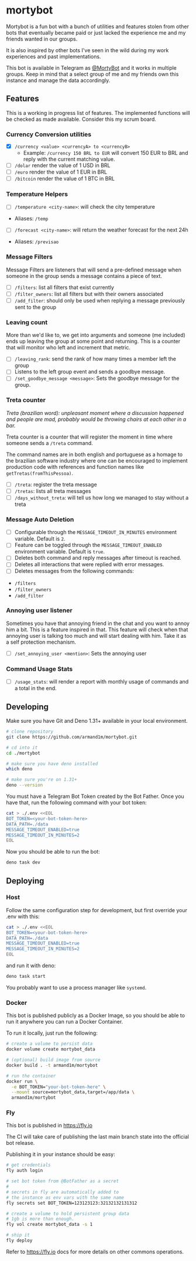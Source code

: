 # mortybot

Mortybot is a fun bot with a bunch of utilities and features stolen from other
bots that eventually became paid or just lacked the experience me and my friends
wanted in our groups.

It is also inspired by other bots I've seen in the wild during my work
experiences and past implementations.

This bot is available in Telegram as
[@MortyBot](https://t.me/MortyBrasileiroBot) and it works in multiple groups.
Keep in mind that a select group of me and my friends own this instance and
manage the data accordingly.

## Features

This is a working in progress list of features. The implemented functions will
be checked as made available. Consider this my scrum board.

### Currency Conversion utilities

- [x] `/currency <value> <currencyA> to <currencyB>`
  - Example: `/currency 150 BRL to EUR` will convert 150 EUR to BRL and reply
    with the current matching value.
- [ ] `/dolar` render the value of 1 USD in BRL
- [ ] `/euro` render the value of 1 EUR in BRL
- [ ] `/bitcoin` render the value of 1 BTC in BRL

### Temperature Helpers

- [ ] `/temperature <city-name>`: will check the city temperature
- Aliases: `/temp`
- [ ] `/forecast <city-name>`: will return the weather forecast for the next 24h
- Aliases: `/previsao`

### Message Filters

Message Filters are listeners that will send a pre-defined message when someone
in the group sends a message contains a piece of text.

- [ ] `/filters`: list all filters that exist currently
- [ ] `/filter_owners`: list all filters but with their owners associated
- [ ] `/add_filter`: should only be used when replying a message previously sent
      to the group

### Leaving count

More than we'd like to, we get into arguments and someone (me included) ends up
leaving the group at some point and returning. This is a counter that will
monitor who left and increment that metric.

- [ ] `/leaving_rank`: send the rank of how many times a member left the group
- [ ] Listens to the left group event and sends a goodbye message.
- [ ] `/set_goodbye_message <message>`: Sets the goodbye message for the group.

### Treta counter

_Treta (brazilian word): unpleasant moment where a discussion happened and
people are mad, probably would be throwing chairs at each other in a bar._

Treta counter is a counter that will register the moment in time where someone
sends a `/treta` command.

The command names are in both english and portuguese as a homage to the
brazilian software industry where one can be encouraged to implement production
code with references and function names like `getTretas(fromThisPessoa)`.

- [ ] `/treta`: register the treta message
- [ ] `/tretas`: lists all treta messages
- [ ] `/days_without_treta`: will tell us how long we managed to stay without a
      treta

### Message Auto Deletion

- [ ] Configurable through the `MESSAGE_TIMEOUT_IN_MINUTES` environment
      variable. Default is `2`.
- [ ] Feature can be toggled through the `MESSAGE_TIMEOUT_ENABLED` environment
      variable. Default is `true`.
- [ ] Deletes both command and reply messages after timeout is reached.
- [ ] Deletes all interactions that were replied with error messages.
- [ ] Deletes messages from the following commands:
- `/filters`
- `/filter_owners`
- `/add_filter`

### Annoying user listener

Sometimes you have that annoying friend in the chat and you want to annoy him a
bit. This is a feature inspired in that. This feature will check when that
annoying user is talking too much and will start dealing with him. Take it as a
self protection mechanism.

- [ ] `/set_annoying_user <mention>`: Sets the annoying user

### Command Usage Stats

- [ ] `/usage_stats`: will render a report with monthly usage of commands and a
      total in the end.

## Developing

Make sure you have Git and Deno 1.31+ available in your local environment.

```sh
# clone repository
git clone https://github.com/armand1m/mortybot.git

# cd into it
cd ./mortybot

# make sure you have deno installed
which deno

# make sure you're on 1.31+
deno --version
```

You must have a Telegram Bot Token created by the Bot Father. Once you have
that, run the following command with your bot token:

```sh
cat > ./.env <<EOL
BOT_TOKEN=<your-bot-token-here>
DATA_PATH=./data
MESSAGE_TIMEOUT_ENABLED=true
MESSAGE_TIMEOUT_IN_MINUTES=2
EOL
```

Now you should be able to run the bot:

```sh
deno task dev
```

## Deploying

### Host

Follow the same configuration step for development, but first override your .env
with this:

```sh
cat > ./.env <<EOL
BOT_TOKEN=<your-bot-token-here>
DATA_PATH=./data
MESSAGE_TIMEOUT_ENABLED=true
MESSAGE_TIMEOUT_IN_MINUTES=2
EOL
```

and run it with deno:

```sh
deno task start
```

You probably want to use a process manager like `systemd`.

### Docker

This bot is published publicly as a Docker Image, so you should be able to run
it anywhere you can run a Docker Container.

To run it locally, just run the following:

```sh
# create a volume to persist data
docker volume create mortybot_data

# (optional) build image from source
docker build . -t armand1m/mortybot

# run the container
docker run \
  -e BOT_TOKEN="your-bot-token-here" \
  --mount source=mortybot_data,target=/app/data \
  armand1m/mortybot
```

### Fly

This bot is published in https://fly.io

The CI will take care of publishing the last main branch state into the official
bot release.

Publishing it in your instance should be easy:

```sh
# get credentials
fly auth login

# set bot token from @BotFather as a secret
#
# secrets in fly are automatically added to
# the instance as env vars with the same name
fly secrets set BOT_TOKEN=123123123:32132132131312

# create a volume to hold persistent group data
# 1gb is more than enough.
fly vol create mortybot_data -s 1

# ship it
fly deploy
```

Refer to https://fly.io docs for more details on other commons operations.
